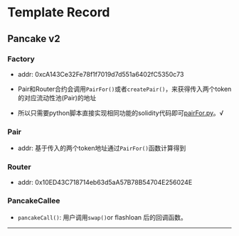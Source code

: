# Template Record


## Pancake v2 

### Factory

- addr: 0xcA143Ce32Fe78f1f7019d7d551a6402fC5350c73 

- Pair和Router合约会调用`PairFor()`或者`createPair()`，来获得传入两个token的对应流动性池(Pair)的地址

- 所以只需要python脚本直接实现相同功能的solidity代码即可[pairFor.py](./scripts/pairFor.py)。√ 


### Pair

- addr: 基于传入的两个token地址通过`PairFor()`函数计算得到



### Router

- addr: 0x10ED43C718714eb63d5aA57B78B54704E256024E


### PancakeCallee

- `pancakeCall()`: 用户调用`swap()`or flashloan 后的回调函数。

---